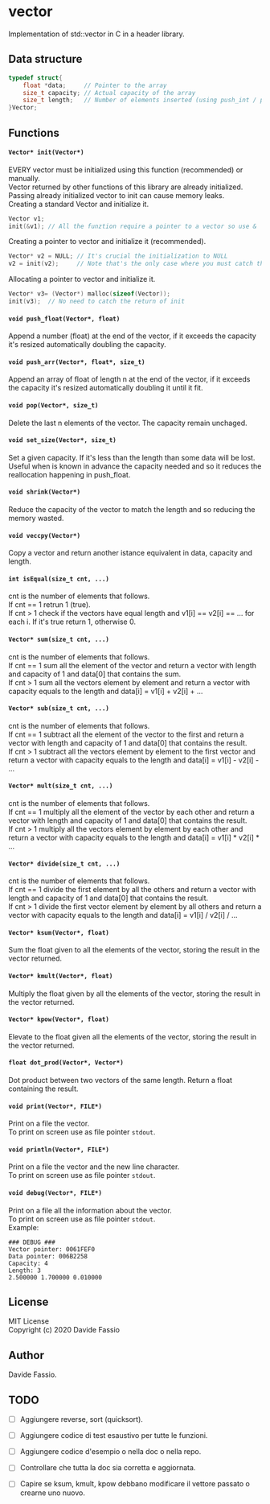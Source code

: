 # vector
Implementation of std::vector in C in a header library.

## Data structure
``` c
typedef struct{
    float *data;     // Pointer to the array
    size_t capacity; // Actual capacity of the array
    size_t length;   // Number of elements inserted (using push_int / push_arr)
}Vector;
```

## Functions
#### ```Vector* init(Vector*)```
EVERY vector must be initialized using this function (recommended) or manually. \
Vector returned by other functions of this library are already initialized. \
Passing already initialized vector to init can cause memory leaks. \
Creating a standard Vector and initialize it.
``` c
Vector v1;
init(&v1); // All the funztion require a pointer to a vector so use &
```
Creating a pointer to vector and initialize it (recommended).
``` c
Vector* v2 = NULL; // It's crucial the initialization to NULL
v2 = init(v2);     // Note that's the only case where you must catch the return of init.
```
Allocating a pointer to vector and initialize it.
``` c
Vector* v3= (Vector*) malloc(sizeof(Vector));
init(v3);  // No need to catch the return of init
```
#### ```void push_float(Vector*, float)```
Append a number (float) at the end of the vector, if it exceeds the capacity it's resized automatically doubling the capacity. 

#### ```void push_arr(Vector*, float*, size_t)```
Append an array of float of length n at the end of the vector, if it exceeds the capacity it's resized automatically doubling it until it fit. 

#### ```void pop(Vector*, size_t)```
Delete the last n elements of the vector. The capacity remain unchaged.

#### ```void set_size(Vector*, size_t)```
Set a given capacity. If it's less than the length than some data will be lost. \
Useful when is known in advance the capacity needed and so it reduces the reallocation happening in push_float.

#### ```void shrink(Vector*)```
Reduce the capacity of the vector to match the length and so reducing the memory wasted.

#### ```void veccpy(Vector*)```
Copy a vector and return another istance equivalent in data, capacity and length.

#### ```int isEqual(size_t cnt, ...)```
cnt is the number of elements that follows. \
If cnt == 1 retrun 1 (true). \
If cnt > 1 check if the vectors have equal length and v1[i] == v2[i] == ... for each i. If it's true return 1, otherwise 0.

#### ```Vector* sum(size_t cnt, ...)```
cnt is the number of elements that follows. \
If cnt == 1 sum all the element of the vector and return a vector with length and capacity of 1 and data[0] that contains the sum. \
If cnt > 1 sum all the vectors element by element and return a vector with capacity equals to the length and data[i] = v1[i] + v2[i] + ...

#### ```Vector* sub(size_t cnt, ...)```
cnt is the number of elements that follows. \
If cnt == 1 subtract all the element of the vector to the first and return a vector with length and capacity of 1 and data[0] that contains the result. \
If cnt > 1 subtract all the vectors element by element to the first vector and return a vector with capacity equals to the length and data[i] = v1[i] - v2[i] - ...

#### ```Vector* mult(size_t cnt, ...)```
cnt is the number of elements that follows. \
If cnt == 1 multiply all the element of the vector by each other and return a vector with length and capacity of 1 and data[0] that contains the result. \
If cnt > 1 multiply all the vectors element by element by each other and return a vector with capacity equals to the length and data[i] = v1[i] * v2[i] * ...

#### ```Vector* divide(size_t cnt, ...)```
cnt is the number of elements that follows. \
If cnt == 1 divide the first element by all the others and return a vector with length and capacity of 1 and data[0] that contains the result. \
If cnt > 1 divide the first vector element by element by all others and return a vector with capacity equals to the length and data[i] = v1[i] / v2[i] / ...

#### ```Vector* ksum(Vector*, float)```
Sum the float given to all the elements of the vector, storing the result in the vector returned.

#### ```Vector* kmult(Vector*, float)```
Multiply the float given by all the elements of the vector, storing the result in the vector returned.

#### ```Vector* kpow(Vector*, float)```
Elevate to the float given all the elements of the vector, storing the result in the vector returned.

#### ```float dot_prod(Vector*, Vector*)```
Dot product between two vectors of the same length. Return a float containing the result.

#### ```void print(Vector*, FILE*)```
Print on a file the vector. \
To print on screen use as file pointer ```stdout```.

#### ```void println(Vector*, FILE*)```
Print on a file the vector and the new line character. \
To print on screen use as file pointer ```stdout```.

#### ```void debug(Vector*, FILE*)```
Print on a file all the information about the vector.\
To print on screen use as file pointer ```stdout```.\
Example:
``` Plain text
### DEBUG ###
Vector pointer: 0061FEF0
Data pointer: 006B2258
Capacity: 4
Length: 3
2.500000 1.700000 0.010000
```

## License
MIT License \
Copyright (c) 2020 Davide Fassio

## Author
Davide Fassio.

## TODO
- [ ] Aggiungere reverse, sort (quicksort).
- [ ] Aggiungere codice di test esaustivo per tutte le funzioni.
- [ ] Aggiungere codice d'esempio o nella doc o nella repo.
- [ ] Controllare che tutta la doc sia corretta e aggiornata.
- [ ] Capire se ksum, kmult, kpow debbano modificare il vettore passato o crearne uno nuovo.

